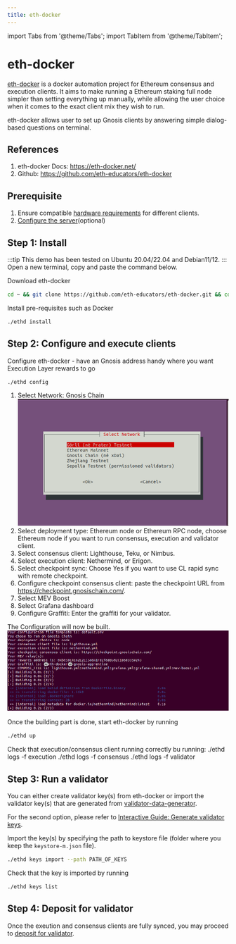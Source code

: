 ```yaml
---
title: eth-docker
---
```


import Tabs from '@theme/Tabs';
import TabItem from '@theme/TabItem';

# eth-docker

[eth-docker](https://eth-docker.net/) is a docker automation project for Ethereum consensus and execution clients. It aims to make running a Ethereum staking full node simpler than setting everything up manually, while allowing the user choice when it comes to the exact client mix they wish to run. 

eth-docker allows user to set up Gnosis clients by answering simple dialog-based questions on terminal. 

## References
1. eth-docker Docs: https://eth-docker.net/
2. Github: https://github.com/eth-educators/eth-docker


## Prerequisite
1. Ensure compatible [hardware requirements](../README.md#requirements) for different clients.
2. [Configure the server](https://eth-docker.net/Usage/Prerequisites)(optional)


## Step 1: Install
:::tip
This demo has been tested on Ubuntu 20.04/22.04 and Debian11/12.
:::
Open a new terminal, copy and paste the command below.

Download eth-docker

```bash
cd ~ && git clone https://github.com/eth-educators/eth-docker.git && cd eth-docker
```

Install pre-requisites such as Docker

```bash
./ethd install
```



## Step 2: Configure and execute clients
Configure eth-docker - have an Gnosis address handy where you want Execution Layer rewards to go

```bash
./ethd config
```

1. Select Network: Gnosis Chain
![Select Network](../../../static/img/node/eth-docker-step1.png)
2. Select deployment type: Ethereum node or Ethereum RPC node, choose Ethereum node if you want to run consensus, execution and validator client.
3. Select consensus client: Lighthouse, Teku, or Nimbus.
4. Select execution client: Nethermind, or Erigon.
5. Select checkpoint sync: Choose Yes if you want to use CL rapid sync with remote checkpoint.
6. Configure checkpoint consensus client: paste the checkpoint URL from https://checkpoint.gnosischain.com/.
7. Select MEV Boost
8. Select Grafana dashboard
9. Configure Graffiti: Enter the graffiti for your validator.

The Configuration will now be built.
![eth-docker Build](../../../static/img/node/eth-docker-config.png)

Once the building part is done, start eth-docker by running


```bash
./ethd up
```

Check that execution/consensus client running correctly bu running: 
<Tabs>
    <TabItem value = "Execution" label= "Execution" default>
        ./ethd logs -f execution
    </TabItem>
    <TabItem value = "Consensus" label= "Consensus">
        ./ethd logs -f consensus
    </TabItem>
    <TabItem value = "Validator" label= "Validator">
        ./ethd logs -f validator
    </TabItem>
</Tabs>

##  Step 3: Run a validator
You can either create validator key(s) from eth-docker or import the validator key(s) that are generated from [validator-data-generator](https://github.com/gnosischain/validator-data-generator).

For the second option, please refer to [Interactive Guide: Generate validator keys](../guide/README.md#step-4a-generate-validator-keys).

Import the key(s) by specifying the path to keystore file (folder where you keep the `keystore-m.json` file).

```bash
./ethd keys import --path PATH_OF_KEYS
```

Check that the key is imported by running

```bash
./ethd keys list
```

## Step 4: Deposit for validator
Once the exeution and consensus clients are fully synced, you may proceed to [deposit for validator](../guide/README.md#step-4c-fund-your-validator).


